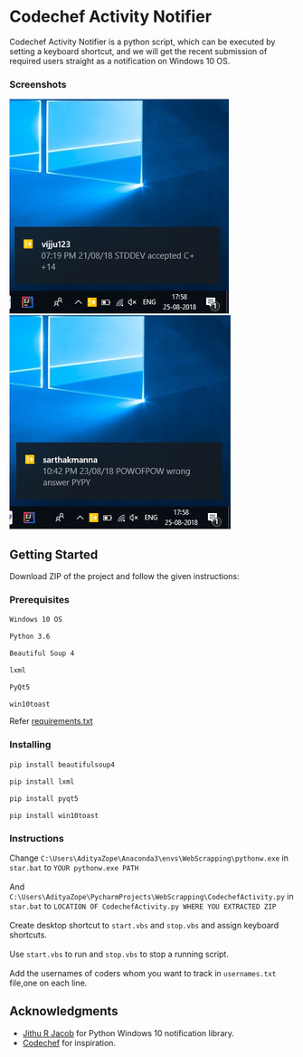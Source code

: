 # Codechef Activity Notifier

Codechef Activity Notifier is a python script, which can be executed by setting a keyboard shortcut,
and we will get the recent submission of required users straight as a notification on Windows 10 OS.
### Screenshots

   ![Alt text](sshots1.png?raw=true "Optional Title") &nbsp;&nbsp;&nbsp;&nbsp;&nbsp; ![Alt text](sshots2.png?raw=true "Optional Title")

## Getting Started

Download ZIP of the project and follow the given instructions:

### Prerequisites

```
Windows 10 OS
```
```
Python 3.6
```
```
Beautiful Soup 4
```
```
lxml
```
```
PyQt5
```
```
win10toast
```
Refer [requirements.txt](https://github.com/adzo261/Codechef-Activity-Notifier/blob/master/requirements.txt)
### Installing
```
pip install beautifulsoup4
```
```
pip install lxml
```
```
pip install pyqt5
```
```
pip install win10toast
```
### Instructions

Change ```C:\Users\AdityaZope\Anaconda3\envs\WebScrapping\pythonw.exe``` in ```star.bat``` to ```YOUR pythonw.exe PATH```<br><br>
And ```C:\Users\AdityaZope\PycharmProjects\WebScrapping\CodechefActivity.py``` in ```star.bat``` to ```LOCATION OF CodechefActivity.py WHERE YOU EXTRACTED ZIP```<br><br>
Create desktop shortcut to ```start.vbs``` and ```stop.vbs``` and assign keyboard shortcuts.<br><br>
Use ```start.vbs``` to run and ```stop.vbs``` to stop a running script.<br><br>
Add the usernames of coders whom you want to track in ```usernames.txt``` file,one on each line.
## Acknowledgments

* [Jithu R Jacob](https://github.com/jithurjacob) for Python Windows 10 notification library.
* [Codechef](https://www.codechef.com/) for inspiration.
